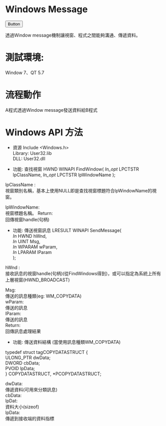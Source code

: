 
# Windows Message
<div class='block'>
    <button class='btn'>Button</button>
</div>

透過Window message機制讓視窗、程式之間能夠溝通、傳遞資料。

# 測試環境:
Window 7、QT 5.7

# 流程動作
A程式透過Window message發送資料給B程式

# Windows API 方法
* 資源
Include <Windows.h>   
Library: User32.lib   
DLL: User32.dll   

* 功能: 查找視窗
HWND WINAPI FindWindow(
  _In_opt_ LPCTSTR lpClassName,
  _In_opt_ LPCTSTR lpWindowName
);

lpClassName :    
視窗類別名稱，基本上使用NULL即是查找視窗標題符合lpWindowName的視窗。

lpWindowName:     
視窗標題名稱。
Return:    
回傳視窗handle(句柄)

* 功能: 傳送視窗訊息
LRESULT WINAPI SendMessage(    
  _In_ HWND   hWnd,    
  _In_ UINT   Msg,    
  _In_ WPARAM wParam,    
  _In_ LPARAM lParam   
);   

hWnd :   
接收訊息的視窗handle(句柄)(從FindWindows得到)，或可以指定為系統上所有上層視窗(HWND_BROADCAST)    

Msg:    
傳送的訊息種類(eg: WM_COPYDATA)   
wParam:    
傳送的訊息    
lParam:   
傳送的訊息   
Return:    
回傳訊息處理結果   

* 功能: 傳送資料結構 (當使用訊息種類WM_COPYDATA)

typedef struct tagCOPYDATASTRUCT {   
  ULONG_PTR dwData;   
  DWORD     cbData;   
  PVOID     lpData;   
} COPYDATASTRUCT, *PCOPYDATASTRUCT;    

dwData:   
傳遞資料(可用來分類訊息)    
cbData:    
lpDat:    
資料大小(sizeof)   
lpData:    
傳遞到接收端的資料指標   
